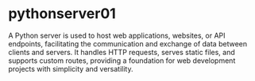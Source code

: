 # pythonserver01
A Python server is used to host web applications, websites, or API endpoints, facilitating the communication and exchange of data between clients and servers. It handles HTTP requests, serves static files, and supports custom routes, providing a foundation for web development projects with simplicity and versatility.
